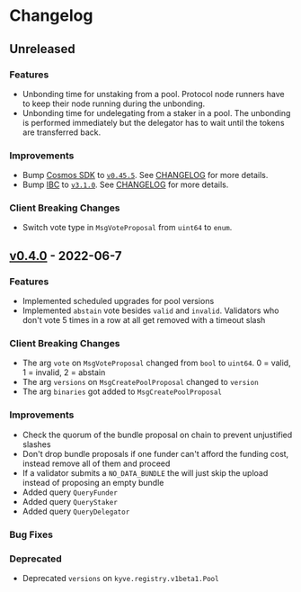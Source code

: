 <!--
Guiding Principles:

Changelogs are for humans, not machines.
There should be an entry for every single version.
The same types of changes should be grouped.
Versions and sections should be linkable.
The latest version comes first.
The release date of each version is displayed.
Mention whether you follow Semantic Versioning.

Types of changes (Stanzas):

"Features" for new features.
"Improvements" for changes in existing functionality.
"Deprecated" for soon-to-be removed features.
"Bug Fixes" for any bug fixes.
"Client Breaking" for breaking Protobuf, gRPC and REST routes used by end-users.
Ref: https://keepachangelog.com/en/1.0.0/
-->

# Changelog

## Unreleased

### Features

- Unbonding time for unstaking from a pool. Protocol node runners have to keep their node running during the unbonding.
- Unbonding time for undelegating from a staker in a pool. The unbonding is performed immediately but the delegator has
  to wait until the tokens are transferred back.

### Improvements

- Bump [Cosmos SDK](https://github.com/cosmos/cosmos-sdk) to [`v0.45.5`](https://github.com/cosmos/cosmos-sdk/releases/tag/v0.45.5). See [CHANGELOG](https://github.com/cosmos/cosmos-sdk/blob/v0.45.5/CHANGELOG.md#v0455---2022-06-09) for more details.
- Bump [IBC](https://github.com/cosmos/ibc-go) to [`v3.1.0`](https://github.com/cosmos/ibc-go/releases/tag/v3.1.0). See [CHANGELOG](https://github.com/cosmos/ibc-go/blob/v3.1.0/CHANGELOG.md#v310---2022-04-16) for more details.

### Client Breaking Changes

- Switch vote type in `MsgVoteProposal` from `uint64` to `enum`.

## [v0.4.0](https://github.com/KYVENetwork/chain/releases/tag/v0.4.0) - 2022-06-7

### Features

- Implemented scheduled upgrades for pool versions
- Implemented `abstain` vote besides `valid` and `invalid`. Validators who don't vote 5 times in a row at all get removed with a timeout slash

### Client Breaking Changes

- The arg `vote` on `MsgVoteProposal` changed from `bool` to `uint64`. 0 = valid, 1 = invalid, 2 = abstain
- The arg `versions` on `MsgCreatePoolProposal` changed to `version`
- The arg `binaries` got added to `MsgCreatePoolProposal`

### Improvements

- Check the quorum of the bundle proposal on chain to prevent unjustified slashes
- Don't drop bundle proposals if one funder can't afford the funding cost, instead remove all of them and proceed
- If a validator submits a `NO_DATA_BUNDLE` the will just skip the upload instead of proposing an empty bundle
- Added query `QueryFunder`
- Added query `QueryStaker`
- Added query `QueryDelegator`

### Bug Fixes

### Deprecated

- Deprecated `versions` on `kyve.registry.v1beta1.Pool`
